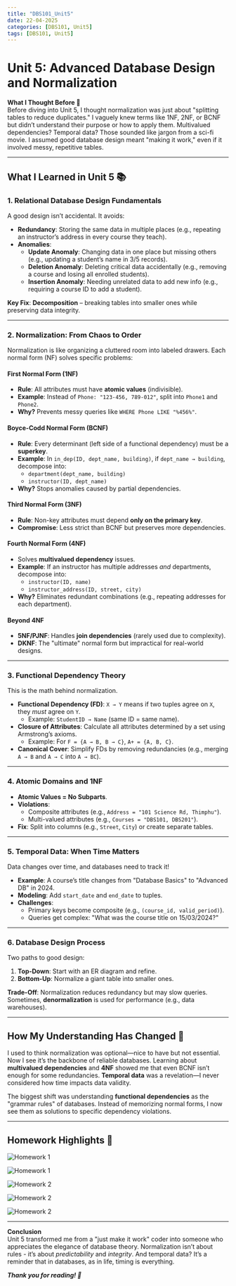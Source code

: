 ```yaml
---
title: "DBS101_Unit5"
date: 22-04-2025
categories: [DBS101, Unit5]
tags: [DBS101, Unit5]
---
```


# Unit 5: Advanced Database Design and Normalization

**What I Thought Before 🤔**  
Before diving into Unit 5, I thought normalization was just about "splitting tables to reduce duplicates." I vaguely knew terms like 1NF, 2NF, or BCNF but didn’t understand their purpose or how to apply them. Multivalued dependencies? Temporal data? Those sounded like jargon from a sci-fi movie. I assumed good database design meant "making it work," even if it involved messy, repetitive tables.

---

## What I Learned in Unit 5 📚  

### 1. **Relational Database Design Fundamentals**  
A good design isn’t accidental. It avoids:  
- **Redundancy**: Storing the same data in multiple places (e.g., repeating an instructor’s address in every course they teach).  
- **Anomalies**:  
  - **Update Anomaly**: Changing data in one place but missing others (e.g., updating a student’s name in 3/5 records).  
  - **Deletion Anomaly**: Deleting critical data accidentally (e.g., removing a course and losing all enrolled students).  
  - **Insertion Anomaly**: Needing unrelated data to add new info (e.g., requiring a course ID to add a student).  

**Key Fix**: **Decomposition** – breaking tables into smaller ones while preserving data integrity.  

---

### 2. **Normalization: From Chaos to Order**  
Normalization is like organizing a cluttered room into labeled drawers. Each normal form (NF) solves specific problems:  

#### **First Normal Form (1NF)**  
- **Rule**: All attributes must have **atomic values** (indivisible).  
- **Example**: Instead of `Phone: "123-456, 789-012"`, split into `Phone1` and `Phone2`.  
- **Why?** Prevents messy queries like `WHERE Phone LIKE "%456%"`.  

#### **Boyce-Codd Normal Form (BCNF)**  
- **Rule**: Every determinant (left side of a functional dependency) must be a **superkey**.  
- **Example**: In `in_dep(ID, dept_name, building)`, if `dept_name → building`, decompose into:  
  - `department(dept_name, building)`  
  - `instructor(ID, dept_name)`  
- **Why?** Stops anomalies caused by partial dependencies.  

#### **Third Normal Form (3NF)**  
- **Rule**: Non-key attributes must depend **only on the primary key**.  
- **Compromise**: Less strict than BCNF but preserves more dependencies.  

#### **Fourth Normal Form (4NF)**  
- Solves **multivalued dependency** issues.  
- **Example**: If an instructor has multiple addresses *and* departments, decompose into:  
  - `instructor(ID, name)`  
  - `instructor_address(ID, street, city)`  
- **Why?** Eliminates redundant combinations (e.g., repeating addresses for each department).  

#### **Beyond 4NF**  
- **5NF/PJNF**: Handles **join dependencies** (rarely used due to complexity).  
- **DKNF**: The "ultimate" normal form but impractical for real-world designs.  

---

### 3. **Functional Dependency Theory**  
This is the math behind normalization. 

- **Functional Dependency (FD)**: `X → Y` means if two tuples agree on `X`, they *must* agree on `Y`.  
  - Example: `StudentID → Name` (same ID = same name).  
- **Closure of Attributes**: Calculate all attributes determined by a set using Armstrong’s axioms.  
  - Example: For `F = {A → B, B → C}`, `A+ = {A, B, C}`.  
- **Canonical Cover**: Simplify FDs by removing redundancies (e.g., merging `A → B` and `A → C` into `A → BC`).  

---

### 4. **Atomic Domains and 1NF**  
- **Atomic Values = No Subparts**.  
- **Violations**:  
  - Composite attributes (e.g., `Address = "101 Science Rd, Thimphu"`).  
  - Multi-valued attributes (e.g., `Courses = "DBS101, DBS201"`).  
- **Fix**: Split into columns (e.g., `Street`, `City`) or create separate tables.  

---

### 5. **Temporal Data: When Time Matters**  
Data changes over time, and databases need to track it!  
- **Example**: A course’s title changes from "Database Basics" to "Advanced DB" in 2024.  
- **Modeling**: Add `start_date` and `end_date` to tuples.  
- **Challenges**:  
  - Primary keys become composite (e.g., `(course_id, valid_period)`).  
  - Queries get complex: "What was the course title on 15/03/2024?"  

---

### 6. **Database Design Process**  
Two paths to good design:  
1. **Top-Down**: Start with an ER diagram and refine.  
2. **Bottom-Up**: Normalize a giant table into smaller ones.  

**Trade-Off**: Normalization reduces redundancy but may slow queries. Sometimes, **denormalization** is used for performance (e.g., data warehouses).  

---

## How My Understanding Has Changed 🤯  
I used to think normalization was optional—nice to have but not essential. Now I see it’s the backbone of reliable databases. Learning about **multivalued dependencies** and **4NF** showed me that even BCNF isn’t enough for some redundancies. **Temporal data** was a revelation—I never considered how time impacts data validity.  

The biggest shift was understanding **functional dependencies** as the "grammar rules" of databases. Instead of memorizing normal forms, I now see them as solutions to specific dependency violations.  

---

## Homework Highlights 📝  

![Homework 1](/assets/unit5/hw1.jpg)

![Homework 1](/assets/unit5/hw1_1.jpg)

![Homework 2](/assets/unit5/hw2.jpg)

![Homework 2](/assets/unit5/hw2_1.jpg)

![Homework 2](/assets/unit5/hw2_2.jpg)

---

**Conclusion**  
Unit 5 transformed me from a "just make it work" coder into someone who appreciates the elegance of database theory. Normalization isn’t about rules - it’s about *predictability* and *integrity*. And temporal data? It’s a reminder that in databases, as in life, timing is everything.  

***Thank you for reading! 🙏***  